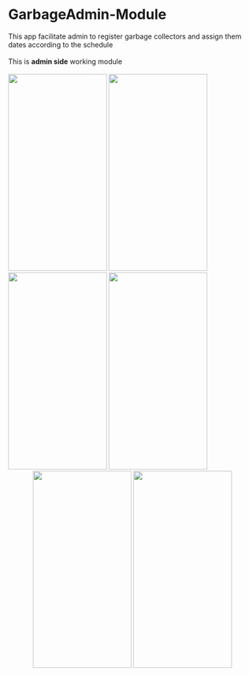 # GarbageAdmin-Module
<div>This app facilitate admin to register garbage collectors and assign them dates according to the schedule</div>
<br>
<div>This is <b>admin side</b> working module</div>
<br>
<div float="left">
<img src="https://user-images.githubusercontent.com/46498913/58092849-c178e480-7bea-11e9-93ba-2ec2f8e438c0.jpg" height="400px" width="200px"</img>
<img src="https://user-images.githubusercontent.com/46498913/58093375-02bdc400-7bec-11e9-97f7-f758dd770d69.jpg" height="400px" width="200px"></img>
<img src="https://user-images.githubusercontent.com/46498913/58093152-904ce400-7beb-11e9-8a56-daf3dea1ecd9.jpg" height="400px" width="200px"></img>
<img src="https://user-images.githubusercontent.com/46498913/58093248-becabf00-7beb-11e9-9892-b958fef24dbb.jpg" height="400px" width="200px"></img>
</div>
<div float="left" align="center">
  <img src="https://user-images.githubusercontent.com/46498913/58095510-ca6cb480-7bf0-11e9-869a-0baa2ca792b6.jpg" height="400px" width="200px"></img>
  <img src="https://user-images.githubusercontent.com/46498913/58095391-8bd6fa00-7bf0-11e9-8ef7-088ebb93ed3a.jpg" height="400px" width="200px"></img>
  </div>
